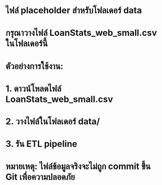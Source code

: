 # ไฟล์ placeholder สำหรับโฟลเดอร์ data
# กรุณาวางไฟล์ LoanStats_web_small.csv ในโฟลเดอร์นี้

# ตัวอย่างการใช้งาน:
# 1. ดาวน์โหลดไฟล์ LoanStats_web_small.csv
# 2. วางไฟล์ในโฟลเดอร์ data/
# 3. รัน ETL pipeline

# หมายเหตุ: ไฟล์ข้อมูลจริงจะไม่ถูก commit ขึ้น Git เพื่อความปลอดภัย
